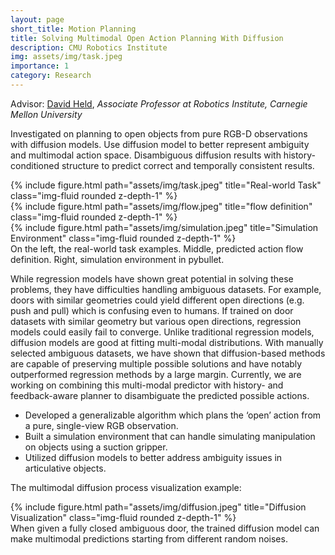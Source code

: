 ```yaml
---
layout: page
short_title: Motion Planning
title: Solving Multimodal Open Action Planning With Diffusion
description: CMU Robotics Institute
img: assets/img/task.jpeg
importance: 1
category: Research
---
```


Advisor: [David Held](http://davheld.github.io), <i>Associate Professor at Robotics Institute, Carnegie Mellon University</i>

Investigated on planning to open objects from pure RGB-D observations with diffusion models. Use diffusion model to better represent ambiguity and multimodal action space. Disambiguous diffusion results with history-conditioned structure to predict correct and temporally consistent results.

<div class="row">
    <div class="col-sm mt-3 mt-md-0">
        {% include figure.html path="assets/img/task.jpeg" title="Real-world Task" class="img-fluid rounded z-depth-1" %}
    </div>
    <div class="col-sm mt-3 mt-md-0">
        {% include figure.html path="assets/img/flow.jpeg" title="flow definition" class="img-fluid rounded z-depth-1" %}
    </div>
    <div class="col-sm mt-3 mt-md-0">
        {% include figure.html path="assets/img/simulation.jpeg" title="Simulation Environment" class="img-fluid rounded z-depth-1" %}
    </div>
</div>
<div class="caption">
    On the left, the real-world task examples. Middle, predicted action flow definition. Right, simulation environment in pybullet.
</div>

While regression models have shown great potential in solving these problems, they have difficulties handling ambiguous datasets. For example, doors with similar geometries could yield different open directions (e.g. push and pull) which is confusing even to humans. If trained on door datasets with similar geometry but various open directions, regression models could easily fail to converge. Unlike traditional regression models, diffusion models are good at fitting multi-modal distributions. With manually selected ambiguous datasets, we have shown that diffusion-based methods are capable of preserving multiple possible solutions and have notably outperformed regression methods by a large margin. Currently, we are working on combining this multi-modal predictor with history- and feedback-aware planner to disambiguate the predicted possible actions.

- Developed a generalizable algorithm which plans the ‘open’ action from a pure, single-view RGB observation.
- Built a simulation environment that can handle simulating manipulation on objects using a suction gripper.
- Utilized diffusion models to better address ambiguity issues in articulative objects.

The multimodal diffusion process visualization example:

<div class="row">
    <div class="col-sm mt-3 mt-md-0">
        {% include figure.html path="assets/img/diffusion.jpeg" title="Diffusion Visualization" class="img-fluid rounded z-depth-1" %}
    </div>
</div>
<div class="caption">
    When given a fully closed ambiguous door, the trained diffusion model can make multimodal predictions starting from different random noises.
</div>
